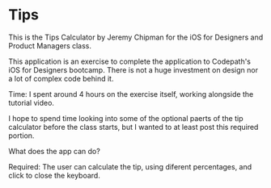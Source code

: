# Tips
This is the Tips Calculator by Jeremy Chipman for the iOS for Designers and Product Managers class.

This application is an exercise to complete the application to Codepath's iOS for Designers bootcamp. There is not a huge investment on design nor a lot of complex code behind it.

Time: I spent around 4 hours on the exercise itself, working alongside the tutorial video.

I hope to spend time looking into some of the optional paerts of the tip calculator before the class starts, but I wanted to at least post this required portion.

What does the app can do?

Required: The user can calculate the tip, using diferent percentages, and click to close the keyboard.



